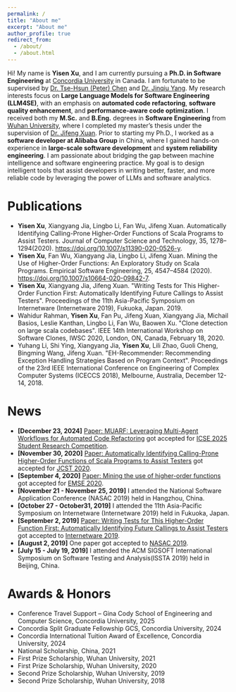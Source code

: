 ```yaml
---
permalink: /
title: "About me"
excerpt: "About me"
author_profile: true
redirect_from: 
  - /about/
  - /about.html
---
```

<!-- ## About Me -->

Hi! My name is **Yisen Xu**, and I am currently pursuing a **Ph.D. in Software Engineering** at [Concordia University](https://www.concordia.ca/) in Canada. I am fortunate to be supervised by [Dr. Tse-Hsun (Peter) Chen](https://petertsehsun.github.io/) and [Dr. Jinqiu Yang](https://jinqiuyang.github.io/). My research interests focus on **Large Language Models for Software Engineering (LLM4SE)**, with an emphasis on **automated code refactoring**, **software quality enhancement**, and **performance-aware code optimization**. I received both my **M.Sc.** and **B.Eng.** degrees in **Software Engineering** from [Wuhan University](https://www.whu.edu.cn/), where I completed my master’s thesis under the supervision of [Dr. Jifeng Xuan](http://www.jifeng-xuan.com/). Prior to starting my Ph.D., I worked as a **software developer at Alibaba Group** in China, where I gained hands-on experience in **large-scale software development** and **system reliability engineering**. I am passionate about bridging the gap between machine intelligence and software engineering practice. My goal is to design intelligent tools that assist developers in writing better, faster, and more reliable code by leveraging the power of LLMs and software analytics.

Publications
============

* **Yisen Xu**, Xiangyang Jia, Lingbo Li, Fan Wu, Jifeng Xuan. Automatically Identifying Calling-Prone Higher-Order Functions of Scala Programs to Assist Testers. Journal of Computer Science and Technology, 35, 1278–1294(2020). https://doi.org/10.1007/s11390-020-0526-y.
* **Yisen Xu**, Fan Wu, Xiangyang Jia, Lingbo Li, Jifeng Xuan. Mining the Use of Higher-Order Functions: An Exploratory Study on Scala Programs. Empirical Software Engineering, 25, 4547–4584 (2020). https://doi.org/10.1007/s10664-020-09842-7.
* **Yisen Xu**, Xiangyang Jia, Jifeng Xuan. "Writing Tests for This Higher-Order Function First: Automatically Identifying Future Callings to Assist Testers". Proceedings of the 11th Asia-Pacific Symposium on Internetware (Internetware 2019), Fukuoka, Japan. 2019.
* Wahidur Rahman, **Yisen Xu**, Fan Pu, Jifeng Xuan, Xiangyang Jia, Michail Basios, Leslie Kanthan, Lingbo Li, Fan Wu, Baowen Xu. "Clone detection on large scala codebases". IEEE 14th International Workshop on Software Clones, IWSC 2020, London, ON, Canada, February 18, 2020.
* Yuhang Li, Shi Ying, Xiangyang Jia, **Yisen Xu**, Lili Zhao, Guoli Cheng, Bingming Wang, Jifeng Xuan. "EH-Recommender: Recommending Exception Handling Strategies Based on Program Context". Proceedings of the 23rd IEEE International Conference on Engineering of Complex Computer Systems (ICECCS 2018), Melbourne, Australia, December 12-14, 2018.

News
====
* **[December 23, 2024]** [Paper: MUARF: Leveraging Multi-Agent Workflows for Automated Code Refactoring](https://conf.researchr.org/details/icse-2025/icse-2025-SRC/14/MUARF-Leveraging-Multi-Agent-Workflows-for-Automated-Code-Refactoring) got accepted for [ICSE 2025 Student Research Competition](https://conf.researchr.org/details/icse-2025/icse-2025-SRC/14/MUARF-Leveraging-Multi-Agent-Workflows-for-Automated-Code-Refactoring).
* **[November 30, 2020]** [Paper: Automatically Identifying Calling-Prone Higher-Order Functions of Scala Programs to Assist Testers](https://xuyisen.github.io/files/JCST_Publication-Yisen_Xu.pdf) got accepted for [JCST 2020](https://www.springer.com/journal/11390).
* **[September 4, 2020]** [Paper: Mining the use of higher-order functions](https://xuyisen.github.io/files/EMSE_Publication-Yisen_Xu.pdf) got accepted for [EMSE 2020](https://www.springer.com/journal/10664).
* **[November 21 - November 25, 2019]** I attended the National Software Application Conference (NASAC 2019) held in Hangzhou, China.
* **[October 27 - October31, 2019]** I attended the 11th Asia-Pacific Symposium on Internetware (Internetware 2019) held in Fukuoka, Japan.
* **[September 2, 2019]** [Paper: Writing Tests for This Higher-Order Function First: Automatically Identifying Future Callings to Assist Testers](https://xuyisen.github.io/files/internetware_2019_Publication-Yisen_Xu.pdf) got accepted to [Internetware 2019](https://internetware2019.github.io/#program).
* **[August 2, 2019]** One paper got accepted to [NASAC 2019](http://nasac2019.zju.edu.cn/).
* **[July 15 - July 19, 2019]** I attended the ACM SIGSOFT International Symposium on Software Testing and Analysis(ISSTA 2019) held in Beijing, China.

Awards & Honors
===============
* Conference Travel Support – Gina Cody School of Engineering and Computer Science, Concordia University, 2025
* Concordia Split Graduate Fellowship GCS, Concordia University, 2024
* Concordia International Tuition Award of Excellence, Concordia University, 2024
* National Scholarship, China, 2021
* First Prize Scholarship, Wuhan University, 2021
* First Prize Scholarship, Wuhan University, 2020
* Second Prize Scholarship, Wuhan University, 2019
* Second Prize Scholarship, Wuhan University, 2018

